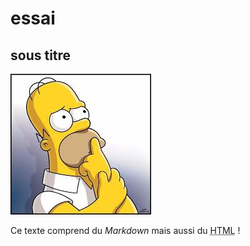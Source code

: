 # essai

## sous titre

![Texte alternatif](index.jpg "texte pour le titre, facultatif")


   
Ce texte comprend du *Markdown* mais aussi du <abbr title="HyperText Markup Language">HTML</abbr> !

